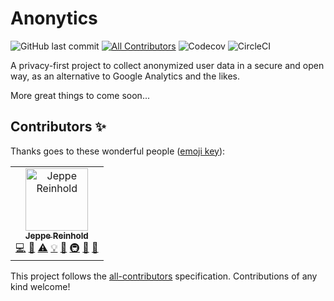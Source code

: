 # Anonytics

![GitHub last commit](https://img.shields.io/github/last-commit/anonytics/anonytics.svg?style=flat-square)
[![All Contributors](https://img.shields.io/badge/all_contributors-1-orange.svg?style=flat-square)](#contributors)
![Codecov](https://img.shields.io/codecov/c/github/anonytics/anonytics.svg?style=flat-square&token=1789801cbe7146f081ed8eb9f6c0650e)
![CircleCI](https://img.shields.io/circleci/build/github/anonytics/anonytics.svg?style=flat-square&token=b897955dd141dfe20b441b23951033b88c985688)

A privacy-first project to collect anonymized user data in a secure and open
way, as an alternative to Google Analytics and the likes.

More great things to come soon...

## Contributors ✨

Thanks goes to these wonderful people
([emoji key](https://allcontributors.org/docs/en/emoji-key)):

<!-- ALL-CONTRIBUTORS-LIST:START - Do not remove or modify this section -->
<!-- prettier-ignore -->
<table>
  <tr>
    <td align="center"><a href="https://reinhold.is"><img src="https://avatars1.githubusercontent.com/u/5678122?v=4" width="100px;" alt="Jeppe Reinhold"/><br /><sub><b>Jeppe Reinhold</b></sub></a><br /><a href="https://github.com/anonytics/anonytics/commits?author=JReinhold" title="Code">💻</a> <a href="https://github.com/anonytics/anonytics/commits?author=JReinhold" title="Documentation">📖</a> <a href="https://github.com/anonytics/anonytics/commits?author=JReinhold" title="Tests">⚠️</a> <a href="#example-JReinhold" title="Examples">💡</a> <a href="#ideas-JReinhold" title="Ideas, Planning, & Feedback">🤔</a> <a href="#infra-JReinhold" title="Infrastructure (Hosting, Build-Tools, etc)">🚇</a> <a href="#projectManagement-JReinhold" title="Project Management">📆</a> <a href="#review-JReinhold" title="Reviewed Pull Requests">👀</a></td>
  </tr>
</table>

<!-- ALL-CONTRIBUTORS-LIST:END -->

This project follows the
[all-contributors](https://github.com/all-contributors/all-contributors)
specification. Contributions of any kind welcome!
